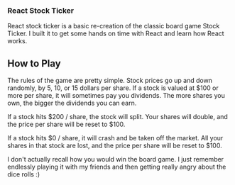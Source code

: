 ### React Stock Ticker

React stock ticker is a basic re-creation of the classic board game Stock Ticker. I built it to get some hands on time with React and learn how React works.

## How to Play

The rules of the game are pretty simple. Stock prices go up and down randomly, by 5, 10, or 15 dollars per share. If a stock is valued at $100 or more per share, it will sometimes pay you dividends. The more shares you own, the bigger the dividends you can earn.

If a stock hits $200 / share, the stock will split. Your shares will double, and the price per share will be reset to $100.

If a stock hits $0 / share, it will crash and be taken off the market. All your shares in that stock are lost, and the price per share will be reset to $100.

I don't actually recall how you would win the board game. I just remember endlessly playing it with my friends and then getting really angry about the dice rolls :)
